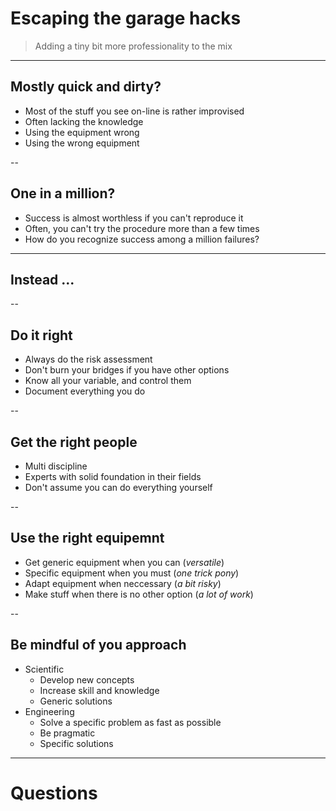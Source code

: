 # Escaping the garage hacks
>Adding a tiny bit more professionality to the mix

---
## Mostly quick and dirty?
- Most of the stuff you see on-line is rather improvised
- Often lacking the knowledge
- Using the equipment wrong
- Using the wrong equipment

--
## One in a million?
- Success is almost worthless if you can't reproduce it
- Often, you can't try the procedure more than a few times
- How do you recognize success among a million failures?

--- 
## Instead ...

--
## Do it right
- Always do the risk assessment
- Don't burn your bridges if you have other options
- Know all your variable, and control them
- Document everything you do

--
## Get the right people
- Multi discipline
- Experts with solid foundation in their fields
- Don't assume you can do everything yourself

--
## Use the right equipemnt
- Get generic equipment when you can (_versatile_)
- Specific equipment when you must (_one trick pony_)
- Adapt equipment when neccessary (_a bit risky_)
- Make stuff when there is no other option (_a lot of work_) 

--
## Be mindful of you approach
- Scientific
    - Develop new concepts
    - Increase skill and knowledge
    - Generic solutions
- Engineering
    - Solve a specific problem as fast as possible
    - Be pragmatic
    - Specific solutions  

---
# Questions